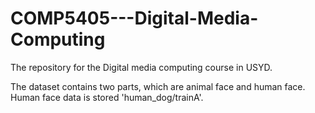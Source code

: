 # COMP5405---Digital-Media-Computing
The repository for the Digital media computing course in USYD.

The dataset contains two parts, which are animal face and human face. Human face data is stored  'human_dog/trainA'.
